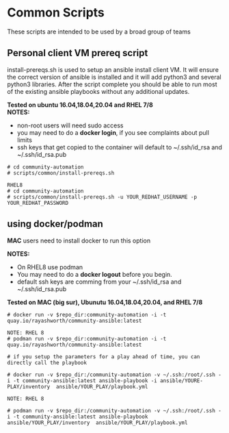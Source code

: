 # Common Scripts

These scripts are intended to be used by a broad group of teams

## Personal client VM prereq script

install-prereqs.sh is used to setup an ansible install client VM.   It will ensure the correct version of ansible is installed and it will add python3 and several python3 libraries.  After the script complete you should be able to run most of the existing ansible playbooks without any additional updates.  

**Tested on ubuntu 16.04,18.04,20.04 and RHEL 7/8**  
**NOTES:**

- non-root users will need sudo access
- you may need to do a **docker login**, if you see complaints about pull limits
- ssh keys that get copied to the container will default to ~/.ssh/id_rsa and ~/.ssh/id_rsa.pub

```
# cd community-automation
# scripts/common/install-prereqs.sh

RHEL8
# cd community-automation
# scripts/common/install-prereqs.sh -u YOUR_REDHAT_USERNAME -p YOUR_REDHAT_PASSWORD
```

## using docker/podman

**MAC** users need to install docker to run this option

**NOTES:**

- On RHEL8 use podman
- You may need to do a **docker logout** before you begin.
- default ssh keys are comming from your ~/.ssh/id_rsa and ~/.ssh/id_rsa.pub

**Tested on MAC (big sur), Ubunutu 16.04,18.04,20.04, and RHEL 7/8**

```
# docker run -v $repo_dir:community-automation -i -t quay.io/rayashworth/community-ansible:latest

NOTE: RHEL 8
# podman run -v $repo_dir:community-automation -i -t quay.io/rayashworth/community-ansible:latest

# if you setup the parameters for a play ahead of time, you can directly call the playbook

# docker run -v $repo_dir:/community-automation -v ~/.ssh:/root/.ssh -i -t community-ansible:latest ansible-playbook -i ansible/YOURE-PLAY/inventory  ansible/YOUR_PLAY/playbook.yml

NOTE: RHEL 8

# podman run -v $repo_dir:/community-automation -v ~/.ssh:/root/.ssh -i -t community-ansible:latest ansible-playbook ansible/YOUR_PLAY/inventory  ansible/YOUR_PLAY/playbook.yml
```
